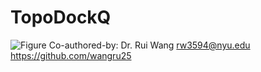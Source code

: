 # TopoDockQ
![Figure](./image/combine_all.jpg)
Co-authored-by: Dr. Rui Wang <rw3594@nyu.edu> <https://github.com/wangru25>
